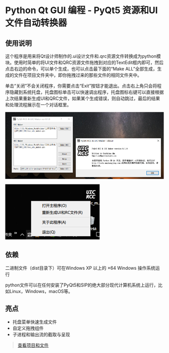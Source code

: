 # Python Qt GUI 编程 - PyQt5 资源和UI文件自动转换器

## 使用说明

这个程序是用来将Qt设计师制作的.ui设计文件和.qrc资源文件转换成为python模块。使用时简单的将UI文件和QRC资源文件拖拽到对应的TextEdit框内即可，然后点击右边的命令，可以单个生成，也可以点击最下面的“Make ALL”全部生成，生成的文件在项目文件夹中，即你拖拽过来的那些文件的相同文件夹中。

单击“关闭”不会关闭程序，你需要点击“Exit”按钮才能退出。点击右上角只会将程序隐藏到系统托盘，托盘图标单击可以快速调出程序，托盘图标右键可以直接根据上次结果重新生成UI和QRC文件，如果某个生成错误，则自动跳过，最后的结果和处理流程展示在一个对话框里。

![](/Media/rccuic.png)

![](/Media/rccuic2.png)

## 依赖

二进制文件（dist目录下）可在Windows XP 以上的 ×64 Windows 操作系统运行

python文件可以在任何安装了PyQt5和SIP的绝大部分现代计算机系统上运行，比如Linux，Windows，macOS等。

## 亮点

- 托盘菜单快速生成文件
- 自定义拖拽组件
- 子进程和输出流的截取与呈现

> [查看项目和文件](/Project_PyQt5_RCC_UIC_Maker)